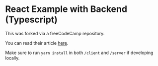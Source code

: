 # React Example with Backend (Typescript)

This was forked via a freeCodeCamp repository.

You can read their article [here](https://www.ibrahima-ndaw.com/fr/blog/advanced-typescript-cheat-sheet/).

Make sure to run `yarn install` in both `/client` and `/server` if developing locally.